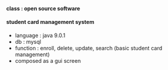 #### class : open source software
#### student card management system

* language : java 9.0.1
* db : mysql
* function : enroll, delete, update, search (basic student card management)
* composed as a gui screen
